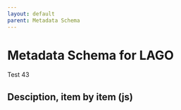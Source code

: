 ```yaml
---
layout: default
parent: Metadata Schema
---
```


# Metadata Schema for LAGO

Test 43

## Desciption, item by item (js) 

<script src="https://code.jquery.com/jquery-3.2.1.min.js"></script>
<script>
$().ready(function(){
    $.getJSON( "/DMP/schema/test.json", function( data ) {
	        $('#text').append(data["@graph"][3]["@id"]); 
        	var graphelements = data["@graph"];
		for (i=1; i<=2; i++) {
		    	var id=data["@graph"][i]["@id"];
			$('#text').append(i);
		}		

    });
});
</script>
 
<div id="text"></div>




